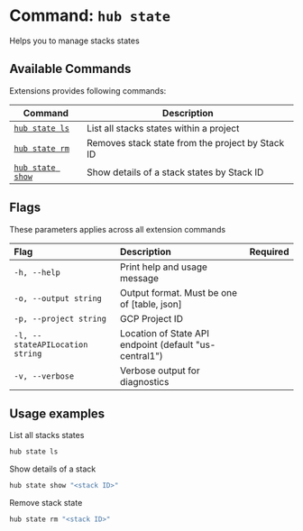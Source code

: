 # Command: `hub state`

Helps you to manage stacks states

## Available Commands

Extensions provides following commands:

| Command   | Description |
| --------- | ---------   |
| [`hub state ls`](hub-state-ls.md) | List all stacks states within a project |
| [`hub state rm`](hub-state-rm.md) | Removes stack state from the project by Stack ID |
| [`hub state show`](hub-state-show.md) | Show details of a stack states by Stack ID |

## Flags

These parameters applies across all extension commands

| Flag      | Description | Required |
| :-------- | :--------   | :-:      |
| `-h, --help` | Print help and usage message | |
| `-o, --output string` | Output format. Must be one of [table, json] | |
| `-p, --project string` | GCP Project ID | |
| `-l, --stateAPILocation string` | Location of State API endpoint (default "us-central1") | |
| `-v, --verbose` | Verbose output for diagnostics | |

## Usage examples

List all stacks states

```bash
hub state ls
```

Show details of a stack

```bash
hub state show "<stack ID>"
```

Remove stack state

```bash
hub state rm "<stack ID>"
```
